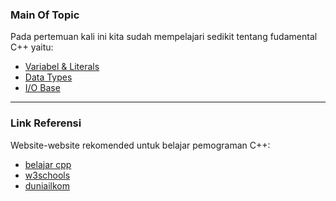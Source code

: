 ### Main Of Topic

Pada pertemuan kali ini kita sudah mempelajari sedikit tentang fudamental C++ yaitu:
- [Variabel & Literals][var-lit]
- [Data Types][data-type]
- [I/O Base][io-base]

<hr>

### Link Referensi

Website-website rekomended untuk belajar pemograman C++:
- [belajar cpp][bcpp]
- [w3schools][w3]
- [duniailkom][di]



[var-lit]: <https://www.programiz.com/cpp-programming/variables-literals>
[data-type]: <https://www.programiz.com/cpp-programming/data-types>
[io-base]: <https://www.programiz.com/cpp-programming/input-output>

[bcpp]: <https://www.belajarcpp.com/>
[w3]: <https://www.w3schools.com/CPP/default.asp>
[di]: <https://www.duniailkom.com/tutorial-belajar-bahasa-pemrograman-c-plus-plus-untuk-pemula/>
